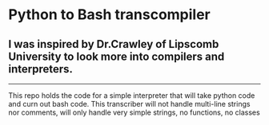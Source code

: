 # Python to Bash transcompiler
## I was inspired by Dr.Crawley of Lipscomb University to look more into compilers and interpreters.
___
This repo holds the code for a simple interpreter that will take python code and curn out bash code.
This transcriber will not handle multi-line strings nor comments, will only handle very simple strings, no functions, no classes